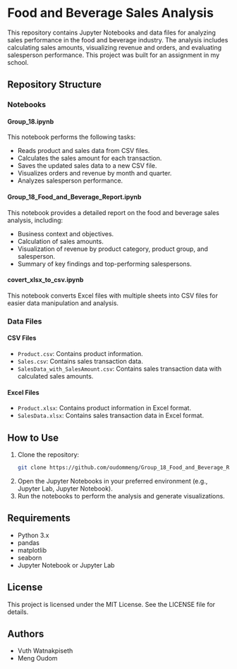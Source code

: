 # Food and Beverage Sales Analysis

This repository contains Jupyter Notebooks and data files for analyzing sales performance in the food and beverage industry. The analysis includes calculating sales amounts, visualizing revenue and orders, and evaluating salesperson performance. This project was built for an assignment in my school.

## Repository Structure

### Notebooks

#### Group_18.ipynb

This notebook performs the following tasks:

- Reads product and sales data from CSV files.
- Calculates the sales amount for each transaction.
- Saves the updated sales data to a new CSV file.
- Visualizes orders and revenue by month and quarter.
- Analyzes salesperson performance.

#### Group_18_Food_and_Beverage_Report.ipynb

This notebook provides a detailed report on the food and beverage sales analysis, including:

- Business context and objectives.
- Calculation of sales amounts.
- Visualization of revenue by product category, product group, and salesperson.
- Summary of key findings and top-performing salespersons.

#### covert_xlsx_to_csv.ipynb

This notebook converts Excel files with multiple sheets into CSV files for easier data manipulation and analysis.

### Data Files

#### CSV Files

- `Product.csv`: Contains product information.
- `Sales.csv`: Contains sales transaction data.
- `SalesData_with_SalesAmount.csv`: Contains sales transaction data with calculated sales amounts.

#### Excel Files

- `Product.xlsx`: Contains product information in Excel format.
- `SalesData.xlsx`: Contains sales transaction data in Excel format.

## How to Use

1. Clone the repository:
    ```bash
    git clone https://github.com/oudommeng/Group_18_Food_and_Beverage_Report.git
    ```
2. Open the Jupyter Notebooks in your preferred environment (e.g., Jupyter Lab, Jupyter Notebook).
3. Run the notebooks to perform the analysis and generate visualizations.

## Requirements

- Python 3.x
- pandas
- matplotlib
- seaborn
- Jupyter Notebook or Jupyter Lab

## License

This project is licensed under the MIT License. See the LICENSE file for details.

## Authors

- Vuth Watnakpiseth
- Meng Oudom

